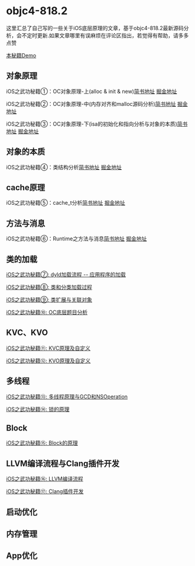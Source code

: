 # objc4-818.2

这里汇总了自己写的一些关于iOS底层原理的文章，基于objc4-818.2最新源码分析，会不定时更新.如果文章哪里有误麻烦在评论区指出，若觉得有帮助，请多多点赞

[本秘籍Demo](https://github.com/Tcj1988/objc4-818.2.git)

## 对象原理

iOS之武功秘籍①：OC对象原理-上(alloc & init & new)[简书地址](https://www.jianshu.com/p/bd52c54f7789) [掘金地址](https://juejin.cn/post/6936174014859575332)

iOS之武功秘籍②：OC对象原理-中(内存对齐和malloc源码分析)[简书地址](https://www.jianshu.com/p/b0d94c70d3d6) [掘金地址](https://juejin.cn/post/6936182867202408485)

iOS之武功秘籍③：OC对象原理-下(isa的初始化和指向分析与对象的本质)[简书地址](https://www.jianshu.com/p/20cc01bd8a2d) [掘金地址](https://juejin.cn/post/6936189827163357198)

## 对象的本质
iOS之武功秘籍④：类结构分析[简书地址](https://www.jianshu.com/p/8b91a3476dd6) [掘金地址](https://juejin.cn/post/6936251321116786718)

## cache原理
iOS之武功秘籍⑤：cache_t分析[简书地址](https://www.jianshu.com/p/90d6eb1354f5) [掘金地址](https://juejin.cn/post/6936444326708936735)

## 方法与消息
iOS之武功秘籍⑥：Runtime之方法与消息[简书地址](https://www.jianshu.com/p/46b3cd1707c4) [掘金地址](https://juejin.cn/post/6936539962275807263)

## 类的加载
[iOS之武功秘籍⑦: dyld加载流程 -- 应用程序的加载](https://www.jianshu.com/p/fbbf696d3ed7)

[iOS之武功秘籍⑧: 类和分类加载过程](https://www.jianshu.com/p/c5cbc4ae0505)

[iOS之武功秘籍⑨: 类扩展与关联对象](https://www.jianshu.com/p/f14deceaa6e2)

[iOS之武功秘籍⑩: OC底层题目分析](https://www.jianshu.com/p/2221a5ed3be9)

## KVC、KVO
[iOS之武功秘籍⑪: KVC原理及自定义](https://www.jianshu.com/p/5b831e302c05)

[iOS之武功秘籍⑫: KVO原理及自定义](https://www.jianshu.com/p/6274fb9fed76)

## 多线程
[iOS之武功秘籍⑬: 多线程原理与GCD和NSOperation](https://www.jianshu.com/p/235cb3faa006)

[iOS之武功秘籍⑭: 锁的原理](https://www.jianshu.com/p/a461c668ec23)

## Block
[iOS之武功秘籍⑮: Block的原理](https://www.jianshu.com/p/35e2400843c8)

## LLVM编译流程与Clang插件开发
[iOS之武功秘籍⑯: LLVM编译流程](https://www.jianshu.com/p/6c83b5f3286f)

[iOS之武功秘籍⑰: Clang插件开发](https://www.jianshu.com/p/b1fc5e519cff)

## 启动优化

## 内存管理

## App优化